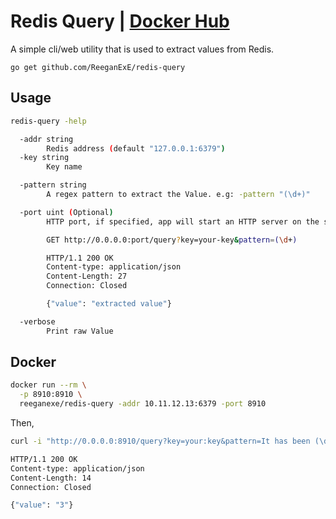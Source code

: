 # Redis Query | [Docker Hub](https://hub.docker.com/r/reeganexe/redis-query)

A simple cli/web utility that is used to extract values from Redis.

```
go get github.com/ReeganExE/redis-query
```

## Usage

```sh
redis-query -help

  -addr string
        Redis address (default "127.0.0.1:6379")
  -key string
        Key name

  -pattern string
        A regex pattern to extract the Value. e.g: -pattern "(\d+)"

  -port uint (Optional)
        HTTP port, if specified, app will start an HTTP server on the specified port

        GET http://0.0.0.0:port/query?key=your-key&pattern=(\d+)

        HTTP/1.1 200 OK
        Content-type: application/json
        Content-Length: 27
        Connection: Closed

        {"value": "extracted value"}

  -verbose
        Print raw Value
```

## Docker

```sh
docker run --rm \
  -p 8910:8910 \
  reeganexe/redis-query -addr 10.11.12.13:6379 -port 8910
```

Then,

```sh
curl -i "http://0.0.0.0:8910/query?key=your:key&pattern=It has been (\d+) years"

HTTP/1.1 200 OK
Content-type: application/json
Content-Length: 14
Connection: Closed

{"value": "3"}
```
